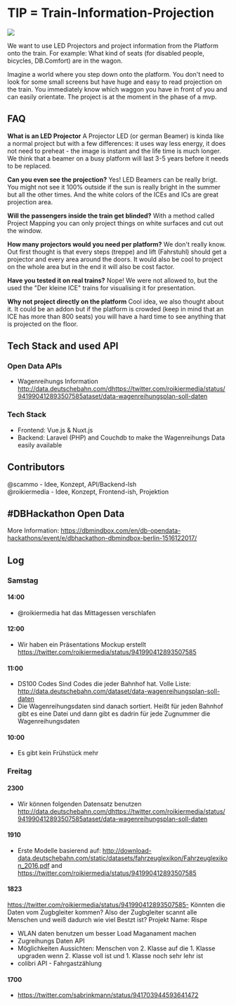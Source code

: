 # TIP = **T**rain-**I**nformation-**P**rojection

![](/client/static/giphy.gif)

We want to use LED Projectors and project information from the Platform onto the train. For example: What kind of seats (for disabled people, bicycles, DB.Comfort) are in the wagon. 

Imagine a world where you step down onto the platform. You don't need to look for some small screens but have huge and easy to read projection on the train. You immediately know which waggon you have in front of you and can easily orientate. 
The project is at the moment in the phase of a mvp.

## FAQ
**What is an LED Projector**
A Projector LED (or german Beamer) is kinda like a normal project but with a few differences: it uses way less energy, it does not need to preheat - the image is instant and the life time is much longer. We think that a beamer on a busy platform will last 3-5 years before it needs to be replaced.

**Can you even see the projection?**
Yes! LED Beamers can be really brigt. You might not see it 100% outside if the sun is really bright in the summer but all the other times. And the white colors of the ICEs and ICs are great projection area. 

**Will the passengers inside the train get blinded?**
With a method called Project Mapping you can only project things on white surfaces and cut out the window. 

**How many projectors would you need per platform?**
We don't really know. Out first thought is that every steps (treppe) and lift (Fahrstuhl) should get a projector and every area around the doors. It would also be cool to project on the whole area but in the end it will also be cost factor. 

**Have you tested it on real trains?**
Nope! We were not allowed to, but the used the "Der kleine ICE" trains for visualising it for presentation. 

**Why not project directly on the platform**
Cool idea, we also thought about it. It could be an addon but if the platform is crowded (keep in mind that an ICE has more than 800 seats) you will have a hard time to see anything that is projected on the floor.


## Tech Stack and used API
### Open Data APIs
- Wagenreihungs Information http://data.deutschebahn.com/dhttps://twitter.com/roikiermedia/status/941990412893507585ataset/data-wagenreihungsplan-soll-daten 

### Tech Stack
- Frontend: Vue.js & Nuxt.js
- Backend: Laravel (PHP) and Couchdb to make the Wagenreihungs Data easily available 

## Contributors
@scammo - Idee, Konzept, API/Backend-Ish  
@roikiermedia - Idee, Konzept, Frontend-ish, Projektion

## #DBHackathon Open Data

More Information: https://dbmindbox.com/en/db-opendata-hackathons/event/e/dbhackathon-dbmindbox-berlin-1516122017/

## Log

### Samstag

#### 14:00
- @roikiermedia hat das Mittagessen verschlafen

#### 12:00
- Wir haben ein Präsentations Mockup erstellt https://twitter.com/roikiermedia/status/941990412893507585

#### 11:00
- DS100 Codes Sind Codes die jeder Bahnhof hat. Volle Liste: http://data.deutschebahn.com/dataset/data-wagenreihungsplan-soll-daten 
- Die Wagenreihungsdaten sind danach sortiert. Heißt für jeden Bahnhof gibt es eine Datei und dann gibt es dadrin für jede Zugnummer die Wagenreihungsdaten

#### 10:00
- Es gibt kein Frühstück mehr

### Freitag
#### 2300
- Wir können folgenden Datensatz benutzen http://data.deutschebahn.com/dhttps://twitter.com/roikiermedia/status/941990412893507585ataset/data-wagenreihungsplan-soll-daten
#### 1910
- Erste Modelle basierend auf: http://download-data.deutschebahn.com/static/datasets/fahrzeuglexikon/Fahrzeuglexikon_2016.pdf and https://twitter.com/roikiermedia/status/941990412893507585
#### 1823
https://twitter.com/roikiermedia/status/941990412893507585- Könnten die Daten vom Zugbgleiter kommen? Also der Zugbgleiter scannt alle Menschen und weiß dadurch wie viel Bestzt ist? Projekt Name: Rispe
- WLAN daten benutzen um besser Load Maganament machen
- Zugreihungs Daten API
- Möglichkeiten Aussichten: Menschen von 2. Klasse auf die 1. Klasse upgraden wenn 2. Klasse voll ist und 1. Klasse noch sehr lehr ist 
- colibri API - Fahrgastzählung



#### 1700
- https://twitter.com/sabrinkmann/status/941703944593641472

